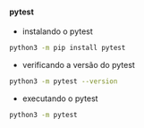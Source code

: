 
#### pytest

- instalando o pytest
```bash
python3 -m pip install pytest
``` 

- verificando a versão do pytest
```bash
python3 -m pytest --version
```

- executando o pytest
```bash
python3 -m pytest
```